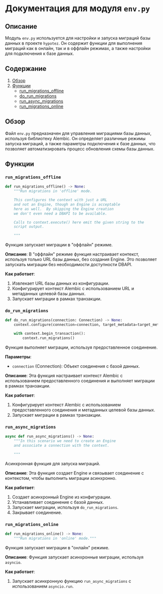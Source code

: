 # Документация для модуля `env.py`

## Описание

Модуль `env.py` используется для настройки и запуска миграций базы данных в проекте `hypotez`. Он содержит функции для выполнения миграций как в онлайн, так и в оффлайн режимах, а также настройки для подключения к базе данных.

## Содержание

1.  [Обзор](#обзор)
2.  [Функции](#функции)
    *   [run_migrations_offline](#run_migrations_offline)
    *   [do_run_migrations](#do_run_migrations)
    *   [run_async_migrations](#run_async_migrations)
    *   [run_migrations_online](#run_migrations_online)

## Обзор

Файл `env.py` предназначен для управления миграциями базы данных, используя библиотеку Alembic. Он определяет различные режимы запуска миграций, а также параметры подключения к базе данных, что позволяет автоматизировать процесс обновления схемы базы данных.

## Функции

### `run_migrations_offline`

```python
def run_migrations_offline() -> None:
    """Run migrations in 'offline' mode.

    This configures the context with just a URL
    and not an Engine, though an Engine is acceptable
    here as well.  By skipping the Engine creation
    we don't even need a DBAPI to be available.

    Calls to context.execute() here emit the given string to the
    script output.

    """
```

Функция запускает миграции в "оффлайн" режиме.

**Описание**:
В "оффлайн" режиме функция настраивает контекст, используя только URL базы данных, без создания Engine. Это позволяет запускать миграции без необходимости доступности DBAPI.

**Как работает**:

1.  Извлекает URL базы данных из конфигурации.
2.  Конфигурирует контекст Alembic с использованием URL и метаданных целевой базы данных.
3.  Запускает миграции в рамках транзакции.

### `do_run_migrations`

```python
def do_run_migrations(connection: Connection) -> None:
    context.configure(connection=connection, target_metadata=target_metadata)

    with context.begin_transaction():
        context.run_migrations()
```

Функция выполняет миграции, используя предоставленное соединение.

**Параметры**:

*   `connection` (Connection): Объект соединения с базой данных.

**Описание**:
Эта функция настраивает контекст Alembic с использованием предоставленного соединения и выполняет миграции в рамках транзакции.

**Как работает**:

1.  Конфигурирует контекст Alembic с использованием предоставленного соединения и метаданных целевой базы данных.
2.  Запускает миграции в рамках транзакции.

### `run_async_migrations`

```python
async def run_async_migrations() -> None:
    """In this scenario we need to create an Engine
    and associate a connection with the context.

    """
```

Асинхронная функция для запуска миграций.

**Описание**:
Эта функция создает Engine и связывает соединение с контекстом, чтобы выполнить миграции асинхронно.

**Как работает**:

1.  Создает асинхронный Engine из конфигурации.
2.  Устанавливает соединение с базой данных.
3.  Запускает миграции, используя `do_run_migrations`.
4.  Закрывает соединение.

### `run_migrations_online`

```python
def run_migrations_online() -> None:
    """Run migrations in 'online' mode."""
```

Функция запускает миграции в "онлайн" режиме.

**Описание**:
Функция запускает асинхронные миграции, используя `asyncio`.

**Как работает**:

1.  Запускает асинхронную функцию `run_async_migrations` с использованием `asyncio.run`.